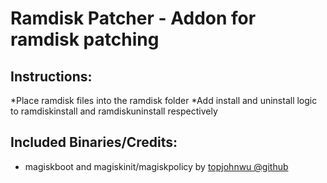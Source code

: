 # Ramdisk Patcher - Addon for ramdisk patching

## Instructions:
*Place ramdisk files into the ramdisk folder
*Add install and uninstall logic to ramdiskinstall and ramdiskuninstall respectively

## Included Binaries/Credits:
* magiskboot and magiskinit/magiskpolicy by [topjohnwu @github](https://github.com/topjohnwu)
